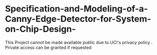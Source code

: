 # Specification-and-Modeling-of-a-Canny-Edge-Detector-for-System-on-Chip-Design-
This Project cannot be made available public due to UCI's privacy policy . Private access can be granted if requested
